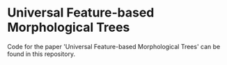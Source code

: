 # Universal Feature-based Morphological Trees

Code for the paper 'Universal Feature-based Morphological Trees' can be found in this repository.
